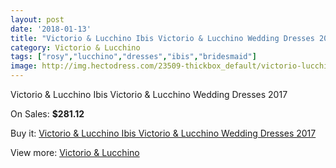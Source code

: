 ```yaml
---
layout: post
date: '2018-01-13'
title: "Victorio & Lucchino Ibis Victorio & Lucchino Wedding Dresses 2017"
category: Victorio & Lucchino
tags: ["rosy","lucchino","dresses","ibis","bridesmaid"]
image: http://img.hectodress.com/23509-thickbox_default/victorio-lucchino-ibis-victorio-lucchino-wedding-dresses-2013.jpg
---
```

Victorio & Lucchino Ibis Victorio & Lucchino Wedding Dresses 2017

On Sales: **$281.12**
<a href="https://www.hectodress.com/victorio-lucchino/10862-victorio-lucchino-ibis-victorio-lucchino-wedding-dresses-2013.html"><amp-img layout="responsive" width="600" height="600" src="//img.hectodress.com/23509-thickbox_default/victorio-lucchino-ibis-victorio-lucchino-wedding-dresses-2013.jpg" alt="Victorio & Lucchino Ibis Victorio & Lucchino Wedding Dresses 2017 0" /></a>

Buy it: [Victorio & Lucchino Ibis Victorio & Lucchino Wedding Dresses 2017](https://www.hectodress.com/victorio-lucchino/10862-victorio-lucchino-ibis-victorio-lucchino-wedding-dresses-2013.html "Victorio & Lucchino Ibis Victorio & Lucchino Wedding Dresses 2017")

View more: [Victorio & Lucchino](https://www.hectodress.com/173-victorio-lucchino "Victorio & Lucchino")